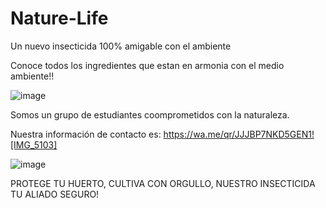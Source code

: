 # Nature-Life
Un nuevo insecticida 100% amigable con el ambiente 

Conoce todos los ingredientes que estan en armonia con el medio ambiente!! 


![image](https://github.com/Sofpx0513/Nature-Life/assets/167163339/de8f968d-06bf-4263-a5cf-75a68eb6bfe5)


Somos un grupo de estudiantes coomprometidos con la naturaleza. 

Nuestra información de contacto es: https://wa.me/qr/JJJBP7NKD5GEN1![IMG_5103]

![image](https://github.com/Sofpx0513/Nature-Life/assets/167163339/fbc1accb-55f4-4ba9-baf2-9739ff6543e2)


PROTEGE TU HUERTO, CULTIVA CON ORGULLO, NUESTRO INSECTICIDA TU ALIADO SEGURO!
